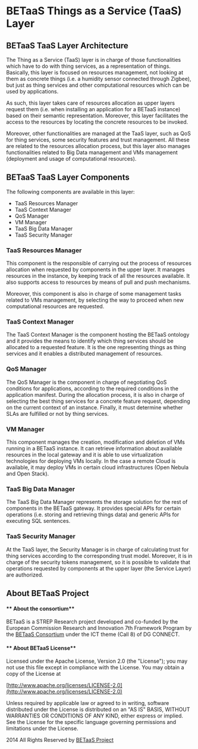 **BETaaS Things as a Service (TaaS) Layer**
===========================================

## BETaaS TaaS Layer Architecture

The Thing as a Service (TaaS) layer is in charge of those functionalities which have to do with thing services, as a representation of things. Basically, this layer is focused on resources management, not looking at them as concrete things (i.e. a humidity sensor connected through Zigbee), but just as thing services and other computational resources which can be used by applications.

As such, this layer takes care of resources allocation as upper layers request them (i.e. when installing an application for a BETaaS instance) based on their semantic representation. Moreover, this layer facilitates the access to the resources by locating the concrete resources to be invoked.

Moreover, other functionalities are managed at the TaaS layer, such as QoS for thing services, some security features and trust management. All these are related to the resources allocation process, but this layer also manages functionalities related to Big Data management and VMs management (deployment and usage of computational resources).

## BETaaS TaaS Layer Components

The following components are available in this layer:

* TaaS Resources Manager 
* TaaS Context Manager 
* QoS Manager 
* VM Manager 
* TaaS Big Data Manager 
* TaaS Security Manager 

### TaaS Resources Manager

This component is the responsible of carrying out the process of resources allocation when requested by components in the upper layer. It manages resources in the instance, by keeping track of all the resources available. It also supports access to resources by means of pull and push mechanisms.

Moreover, this component is also in charge of some management tasks related to VMs management, by selecting the way to proceed when new computational resources are requested.

### TaaS Context Manager

The TaaS Context Manager is the component hosting the BETaaS ontology and it provides the means to identify which thing services should be allocated to a requested feature. It is the one representing things as thing services and it enables a distributed management of resources.

### QoS Manager

The QoS Manager is the component in charge of negotiating QoS conditions for applications, according to the required conditions in the application manifest. During the allocation process, it is also in charge of selecting the best thing services for a concrete feature request, depending on the current context of an instance. Finally, it must determine whether SLAs are fulfilled or not by thing services.

### VM Manager

This component manages the creation, modification and deletion of VMs running in a BETaaS instance. It can retrieve information about available resources in the local gateway and it is able to use virtualization technologies for deploying VMs locally. In the case a remote Cloud is available, it may deploy VMs in certain cloud infrastructures (Open Nebula and Open Stack).

### TaaS Big Data Manager

The TaaS Big Data Manager represents the storage solution for the rest of components in the BETaaS gateway. It provides special APIs for certain operations (i.e. storing and retrieving things data) and generic APIs for executing SQL sentences.

### TaaS Security Manager

At the TaaS layer, the Security Manager is in charge of calculating trust for thing services according to the corresponding trust model. Moreover, it is in charge of the security tokens management, so it is possible to validate that operations requested by components at the upper layer (the Service Layer) are authorized.

## About BETaaS Project

#### ** About the consortium**

BETaaS is a STREP Research project developed and co-funded by the European Commission Research and Innovation 7th Framework Program by the [BETaaS Consortium](http://www.betaas.eu/consortium.html#.VEeGuhZvAgk) under the ICT theme (Call 8) of DG CONNECT.

#### ** About BETaaS License**

Licensed under the Apache License, Version 2.0 (the "License"); you may not use this file except in compliance with the License. You may obtain a copy of the License at

[http://www.apache.org/licenses/LICENSE-2.0](http://www.apache.org/licenses/LICENSE-2.0)

Unless required by applicable law or agreed to in writing, software  distributed under the License is distributed on an "AS IS" BASIS,  WITHOUT WARRANTIES OR CONDITIONS OF ANY KIND, either express or implied.  See the License for the specific language governing permissions and  limitations under the License.


2014 All Rights Reserved by [BETaaS Project](www.BETaaS.eu)